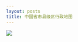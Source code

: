 ```yaml
---
layout: posts
title: 中国省市县级区行政地图
---
```

![](http://8.134.51.249/DailyNotes/assets/images/%E4%B8%AD%E5%9B%BD%E7%9C%81%E5%B8%82%E5%8E%BF%E7%BA%A7%E5%8C%BA%E8%A1%8C%E6%94%BF%E5%9C%B0%E5%9B%BE.jpg)